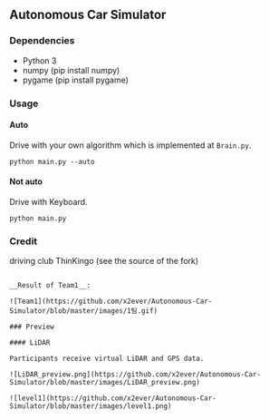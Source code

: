 ## Autonomous Car Simulator

### Dependencies

- Python 3
- numpy (pip install numpy)
- pygame (pip install pygame)

### Usage

#### Auto

Drive with your own algorithm which is implemented at `Brain.py`.
```
python main.py --auto
```

#### Not auto

Drive with Keyboard.

```
python main.py
```
### Credit
driving club ThinKingo (see the source of the fork)

```

__Result of Team1__:

![Team1](https://github.com/x2ever/Autonomous-Car-Simulator/blob/master/images/1팀.gif)

### Preview

#### LiDAR

Participants receive virtual LiDAR and GPS data.

![LiDAR_preview.png](https://github.com/x2ever/Autonomous-Car-Simulator/blob/master/images/LiDAR_preview.png)

![level1](https://github.com/x2ever/Autonomous-Car-Simulator/blob/master/images/level1.png)
